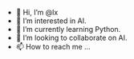 - 👋 Hi, I’m @lx
- 👀 I’m interested in AI.
- 🌱 I’m currently learning Python.
- 💞️ I’m looking to collaborate on AI.
- 📫 How to reach me ...

<!---
zby2120249/zby2120249 is a ✨ special ✨ repository because its `README.md` (this file) appears on your GitHub profile.
You can click the Preview link to take a look at your changes.
--->
